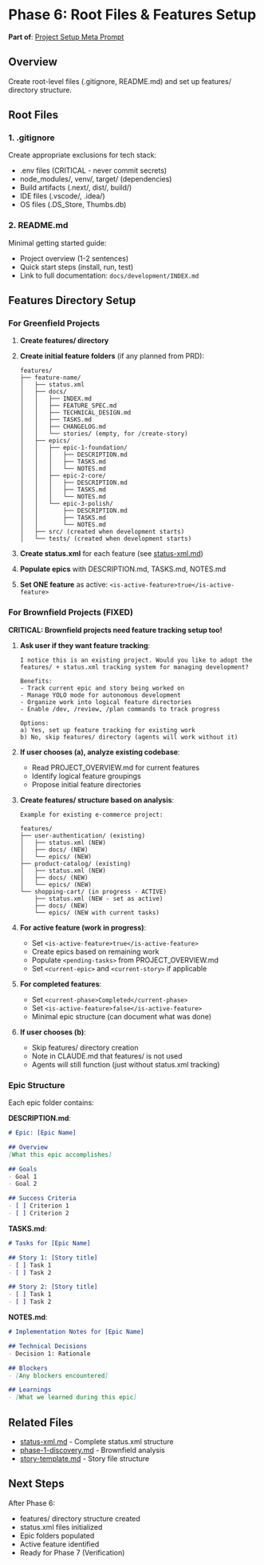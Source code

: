 # Phase 6: Root Files & Features Setup

**Part of**: [Project Setup Meta Prompt](../project-setup-meta-prompt.md)

## Overview

Create root-level files (.gitignore, README.md) and set up features/ directory structure.

## Root Files

### 1. .gitignore
Create appropriate exclusions for tech stack:
- .env files (CRITICAL - never commit secrets)
- node_modules/, venv/, target/ (dependencies)
- Build artifacts (.next/, dist/, build/)
- IDE files (.vscode/, .idea/)
- OS files (.DS_Store, Thumbs.db)

### 2. README.md
Minimal getting started guide:
- Project overview (1-2 sentences)
- Quick start steps (install, run, test)
- Link to full documentation: `docs/development/INDEX.md`

## Features Directory Setup

### For Greenfield Projects

1. **Create features/ directory**
2. **Create initial feature folders** (if any planned from PRD):
   ```
   features/
   ├── feature-name/
   │   ├── status.xml
   │   ├── docs/
   │   │   ├── INDEX.md
   │   │   ├── FEATURE_SPEC.md
   │   │   ├── TECHNICAL_DESIGN.md
   │   │   ├── TASKS.md
   │   │   ├── CHANGELOG.md
   │   │   └── stories/ (empty, for /create-story)
   │   ├── epics/
   │   │   ├── epic-1-foundation/
   │   │   │   ├── DESCRIPTION.md
   │   │   │   ├── TASKS.md
   │   │   │   └── NOTES.md
   │   │   ├── epic-2-core/
   │   │   │   ├── DESCRIPTION.md
   │   │   │   ├── TASKS.md
   │   │   │   └── NOTES.md
   │   │   └── epic-3-polish/
   │   │       ├── DESCRIPTION.md
   │   │       ├── TASKS.md
   │   │       └── NOTES.md
   │   ├── src/ (created when development starts)
   │   └── tests/ (created when development starts)
   ```

3. **Create status.xml** for each feature (see [status-xml.md](../reference/status-xml.md))
4. **Populate epics** with DESCRIPTION.md, TASKS.md, NOTES.md
5. **Set ONE feature** as active: `<is-active-feature>true</is-active-feature>`

### For Brownfield Projects (FIXED)

**CRITICAL: Brownfield projects need feature tracking setup too!**

1. **Ask user if they want feature tracking**:
   ```
   I notice this is an existing project. Would you like to adopt the
   features/ + status.xml tracking system for managing development?
   
   Benefits:
   - Track current epic and story being worked on
   - Manage YOLO mode for autonomous development
   - Organize work into logical feature directories
   - Enable /dev, /review, /plan commands to track progress
   
   Options:
   a) Yes, set up feature tracking for existing work
   b) No, skip features/ directory (agents will work without it)
   ```

2. **If user chooses (a), analyze existing codebase**:
   - Read PROJECT_OVERVIEW.md for current features
   - Identify logical feature groupings
   - Propose initial feature directories

3. **Create features/ structure based on analysis**:
   ```
   Example for existing e-commerce project:
   
   features/
   ├── user-authentication/ (existing)
   │   ├── status.xml (NEW)
   │   ├── docs/ (NEW)
   │   └── epics/ (NEW)
   ├── product-catalog/ (existing)
   │   ├── status.xml (NEW)
   │   ├── docs/ (NEW)
   │   └── epics/ (NEW)
   └── shopping-cart/ (in progress - ACTIVE)
       ├── status.xml (NEW - set as active)
       ├── docs/ (NEW)
       └── epics/ (NEW with current tasks)
   ```

4. **For active feature (work in progress)**:
   - Set `<is-active-feature>true</is-active-feature>`
   - Create epics based on remaining work
   - Populate `<pending-tasks>` from PROJECT_OVERVIEW.md
   - Set `<current-epic>` and `<current-story>` if applicable

5. **For completed features**:
   - Set `<current-phase>Completed</current-phase>`
   - Set `<is-active-feature>false</is-active-feature>`
   - Minimal epic structure (can document what was done)

6. **If user chooses (b)**:
   - Skip features/ directory creation
   - Note in CLAUDE.md that features/ is not used
   - Agents will still function (just without status.xml tracking)

### Epic Structure

Each epic folder contains:

**DESCRIPTION.md**:
```markdown
# Epic: [Epic Name]

## Overview
[What this epic accomplishes]

## Goals
- Goal 1
- Goal 2

## Success Criteria
- [ ] Criterion 1
- [ ] Criterion 2
```

**TASKS.md**:
```markdown
# Tasks for [Epic Name]

## Story 1: [Story title]
- [ ] Task 1
- [ ] Task 2

## Story 2: [Story title]
- [ ] Task 1
- [ ] Task 2
```

**NOTES.md**:
```markdown
# Implementation Notes for [Epic Name]

## Technical Decisions
- Decision 1: Rationale

## Blockers
- [Any blockers encountered]

## Learnings
- [What we learned during this epic]
```

## Related Files
- [status-xml.md](../reference/status-xml.md) - Complete status.xml structure
- [phase-1-discovery.md](phase-1-discovery.md) - Brownfield analysis
- [story-template.md](../templates/story-template.md) - Story file structure

## Next Steps

After Phase 6:
- features/ directory structure created
- status.xml files initialized
- Epic folders populated
- Active feature identified
- Ready for Phase 7 (Verification)
